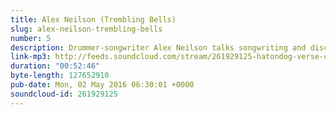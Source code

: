 ```yaml
---
title: Alex Neilson (Trembling Bells)
slug: alex-neilson-trembling-bells
number: 5
description: Drummer-songwriter Alex Neilson talks songwriting and discusses how he, as captain, steers the ship that is psych-folk rockers Trembling Bells. Hear an in-progress space shanty, recorded at a practice session, as well as a live acapella performance of The Day That Maya Deren Died from Wide Majestic Aire - out now on Tin Angel Records.
link-mp3: http://feeds.soundcloud.com/stream/261929125-hatondog-verse-chorus-verse-ep5-alex-neilson-trembling-bells.mp3
duration: "00:52:46"
byte-length: 127652910
pub-date: Mon, 02 May 2016 06:30:01 +0000
soundcloud-id: 261929125
---
```

